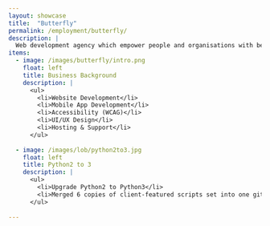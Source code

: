 ```yaml
---
layout: showcase
title:  "Butterfly"
permalink: /employment/butterfly/
description: |
  Web development agency which empower people and organisations with beautiful design, robust technology and long-term support to transform their industries.
items:
  - image: /images/butterfly/intro.png
    float: left
    title: Business Background
    description: |
      <ul>
        <li>Website Development</li>
        <li>Mobile App Development</li>
        <li>Accessibility (WCAG)</li>
        <li>UI/UX Design</li>
        <li>Hosting & Support</li>
      </ul>
  
  - image: /images/lob/python2to3.jpg
    float: left
    title: Python2 to 3
    description: |
      <ul>
        <li>Upgrade Python2 to Python3</li>
        <li>Merged 6 copies of client-featured scripts set into one git repo, extracted the difference as configurations</li>
      </ul>
  
---
```

